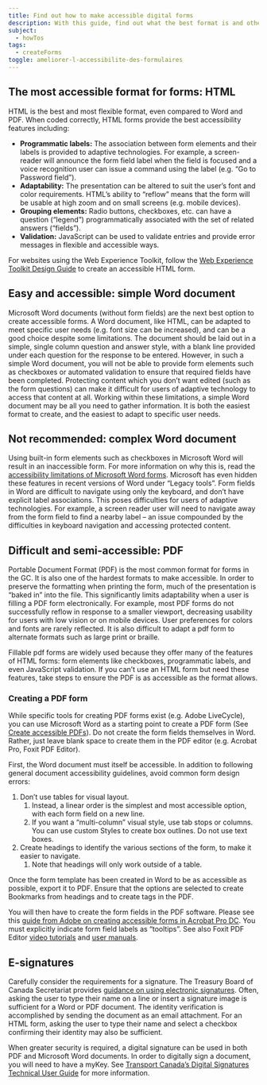 ```yaml
---
title: Find out how to make accessible digital forms
description: With this guide, find out what the best format is and other helpful tips for making accessible digital forms.
subject:
  - howTos
tags:
  - createForms
toggle: ameliorer-l-accessibilite-des-formulaires
---
```

## The most accessible format for forms: HTML

HTML is the best and most flexible format, even compared to Word and PDF. When coded correctly, HTML forms provide the best accessibility features including:

- **Programmatic labels:** The association between form elements and their labels is provided to adaptive technologies. For example, a screen-reader will announce the form field label when the field is focused and a voice recognition user can issue a command using the label (e.g. “Go to Password field”).
- **Adaptability:** The presentation can be altered to suit the user’s font and color requirements. HTML’s ability to “reflow” means that the form will be usable at high zoom and on small screens (e.g. mobile devices).
- **Grouping elements:** Radio buttons, checkboxes, etc. can have a question (“legend”) programmatically associated with the set of related answers (“fields”).
- **Validation:** JavaScript can be used to validate entries and provide error messages in flexible and accessible ways.

For websites using the Web Experience Toolkit, follow the [Web Experience Toolkit Design Guide](https://wet-boew.github.io/wet-boew-styleguide/design/forms-en.html) to create an accessible HTML form.

## Easy and accessible: simple Word document

Microsoft Word documents (without form fields) are the next best option to create accessible forms. A Word document, like HTML, can be adapted to meet specific user needs (e.g. font size can be increased), and can be a good choice despite some limitations. The document should be laid out in a simple, single column question and answer style, with a blank line provided under each question for the response to be entered. However, in such a simple Word document, you will not be able to provide form elements such as checkboxes or automated validation to ensure that required fields have been completed. Protecting content which you don’t want edited (such as the form questions) can make it difficult for users of adaptive technology to access that content at all. Working within these limitations, a simple Word document may be all you need to gather information. It is both the easiest format to create, and the easiest to adapt to specific user needs.

## Not recommended: complex Word document

Using built-in form elements such as checkboxes in Microsoft Word will result in an inaccessible form. For more information on why this is, read the [accessibility limitations of Microsoft Word forms](https://accessible-digital-documents.com/blog/you-cant-make-microsoft-word-forms-accessible-enough/). Microsoft has even hidden these features in recent versions of Word under “Legacy tools”. Form fields in Word are difficult to navigate using only the keyboard, and don’t have explicit label associations. This poses difficulties for users of adaptive technologies. For example, a screen reader user will need to navigate away from the form field to find a nearby label – an issue compounded by the difficulties in keyboard navigation and accessing protected content.

## Difficult and semi-accessible: PDF

Portable Document Format (PDF) is the most common format for forms in the GC. It is also one of the hardest formats to make accessible. In order to preserve the formatting when printing the form, much of the presentation is “baked in” into the file. This significantly limits adaptability when a user is filling a PDF form electronically. For example, most PDF forms do not successfully reflow in response to a smaller viewport, decreasing usability for users with low vision or on mobile devices. User preferences for colors and fonts are rarely reflected. It is also difficult to adapt a pdf form to alternate formats such as large print or braille.

Fillable pdf forms are widely used because they offer many of the features of HTML forms: form elements like checkboxes, programmatic labels, and even JavaScript validation. If you can’t use an HTML form but need these features, take steps to ensure the PDF is as accessible as the format allows.

### Creating a PDF form

While specific tools for creating PDF forms exist (e.g. Adobe LiveCycle), you can use Microsoft Word as a starting point to create a PDF form (See [Create accessible PDFs](https://support.microsoft.com/en-us/office/create-accessible-pdfs-064625e0-56ea-4e16-ad71-3aa33bb4b7ed)). Do not create the form fields themselves in Word. Rather, just leave blank space to create them in the PDF editor (e.g. Acrobat Pro, Foxit PDF Editor).

First, the Word document must itself be accessible. In addition to following general document accessibility guidelines, avoid common form design errors:

1. Don’t use tables for visual layout.
    1. Instead, a linear order is the simplest and most accessible option, with each form field on a new line.
    2. If you want a “multi-column” visual style, use tab stops or columns. You can use custom Styles to create box outlines. Do not use text boxes.
2. Create headings to identify the various sections of the form, to make it easier to navigate.
    1. Note that headings will only work outside of a table.

Once the form template has been created in Word to be as accessible as possible, export it to PDF. Ensure that the options are selected to create Bookmarks from headings and to create tags in the PDF.

You will then have to create the form fields in the PDF software. Please see this [guide from Adobe on creating accessible forms in Acrobat Pro DC](https://www.adobe.com/accessibility/products/acrobat/creating-accessible-forms.html). You must explicitly indicate form field labels as “tooltips”. See also Foxit PDF Editor [video tutorials](https://www.foxitsoftware.com/support/tutorial/) and [user manuals](https://www.foxitsoftware.com/support/usermanuals.php).

## E-signatures

Carefully consider the requirements for a signature. The Treasury Board of Canada Secretariat provides [guidance on using electronic signatures](https://www.canada.ca/en/government/system/digital-government/online-security-privacy/government-canada-guidance-using-electronic-signatures.html). Often, asking the user to type their name on a line or insert a signature image is sufficient for a Word or PDF document. The identity verification is accomplished by sending the document as an email attachment. For an HTML form, asking the user to type their name and select a checkbox confirming their identity may also be sufficient.

When greater security is required, a digital signature can be used in both PDF and Microsoft Word documents. In order to digitally sign a document, you will need to have a myKey. See [Transport Canada’s Digital Signatures Technical User Guide](https://wiki.gccollab.ca/images/5/57/TCDS_EN_HOWTO.DOCX) for more information.
